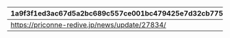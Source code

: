 |1a9f3f1ed3ac67d5a2bc689c557ce001bc479425e7d32cb77583f70fc7ebcacb|1e98ec35be67431ca8835ead9d000483aa9dbb15e61d2f1db27f4ff24146a547|3eee6666a1c3dc75efe555fd70507768a040a8d50e8d3de2c7dea001d653c968|360cb92d3dcaa719fa31c4863d6f86a4859b4469411c608906a27b97ebd2d3dd|0d56bcc99e04c1d067506a5c07fac7f35651d88730a3714dae030ca2390854f7|a236d0ae610ddc0a6b12822f50c8d4e31571d5ddb453dea3981f786d619733c6|5352b801a62153605602dd1e351c2ed3f7c89fa5c2186a2004f4a5a9e2f8cc27|a5ce6cd5c18b21797bf66bf5a7943cb94532d15dcf76d058df98762518243738|69bd55b22747603792aba0ce9a7895476734ea59175c7a21ea7271b0c73282f9|d3e77db30f87976d462a2583c55e313b4a6a652f9293ffa6731ba5e1d0469c86|
| --- | --- | --- | --- | --- | --- | --- | --- | --- | --- |
|https://priconne-redive.jp/news/update/27834/|1005|https://priconne-redive.jp/news/update/27834/|2024/09/11 04:59:59|1|2024/08/28 11:50:00|2024/09/11 04:59:59|2024/09/11 04:59:59|0|https://priconne-redive.jp/news/update/27834/|